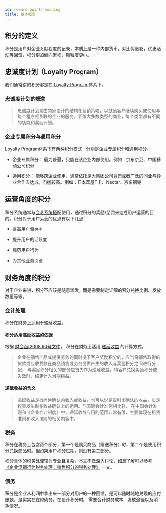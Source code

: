 ```yaml
---
id: reward-points-meaning
title: 基本概念
---
```

## 积分的定义

积分是用户对企业贡献程度的记录，本质上是一种内部货币。对比优惠卷，优惠活动等回馈，积分更加偏向累积，颗粒度更小。

## 忠诚度计划（Loyalty Program）

我们通常讲的积分都是在[ Loyalty Program ](https://en.wikipedia.org/wiki/Loyalty_program)体系下。

### 忠诚度计划的概念

> 忠诚度计划是由商家设计的结构化营销策略，以鼓励客户继续购买或使用与每个程序相关联的企业的服务。涵盖大多数类型的商业，每个类型都有不同的功能和奖励计划。

### 企业专属积分与通用积分

Loyalty Program体系下有两种积分模式，分别是企业专属积分和通用积分。

- 企业专属积分：
    最为普遍，只能在该企业内部使用。例如：京东京豆、中国移动公司积分
    
- 通用积分：
    能够跨企业使用，通常依托是大集团公司背景或者广泛的同业与异业合作去达成，门槛较高。例如：日本茑屋T卡、Nectar、京东钢镚

## 运营角度的积分

积分系统通常与[会员系统搭](#)配使用，通过积分的奖励/惩罚来达成用户运营的目的。积分对于用户运营的优点有以下几点：

- 提高用户留存率

- 提升用户的活跃度

- 规范用户行为

- 为其他业务引流

## 财务角度的积分

对于企业来讲，积分不应该是随意滥发，而是需要制定详细的积分兑换比例、发放数量等等。

### 会计处理

积分在财务上适用于递延收益。

#### 积分适用递延收益的依据

根据 [财会函[2008]60号文件](http://kjs.mof.gov.cn/zhengwuxinxi/gongzuotongzhi/200812/t20081231_105359.html)，
积分在财务上适用 [递延收益](https://baike.baidu.com/item/%E9%80%92%E5%BB%B6%E6%94%B6%E7%9B%8A) 的计算方式。
> 企业在销售产品或提供劳务的同时授予客户奖励积分的，应当将销售取得的货款或应收货款在商品销售或劳务提供产生的收入与奖励积分之间进行分配，
与奖励积分相关的部分应首先作为递延收益，待客户兑换奖励积分或失效时，结转计入当期损益。

#### 递延收益的含义

> 递延收益是指尚待确认的收入或收益，也可以说是暂时未确认的收益，它是权责发生制在收益确认上的运用。与国际会计准则相比较，
在中国会计准则和《企业会计制度》中，递延收益应用的范围非常有限，主要体现在租赁准则和收入准则的相关内容中。

### 税务

积分在税务上包含两个部分，第一个是购买商品（赠送积分）时，第二个是使用积分兑换商品时。但如果用户积分过期，则没有第二部分。

积分具体的税务处理较为专业且复杂，本文不做深入讨论，如想了解可以参考
 [《企业促销行为税务处理：销售积分的税务处理》](http://www.chinaacc.com/kuaijishiwu/gssw/zh1703071035.shtml) 一文。

### 债务

积分是企业从利润中拿出来一部分对用户的一种回馈，是可以随时随地兑现的应付账款，是实实在在的债务。在设计积分时，
需要合计财务成本、发放途径以及消耗情况。
